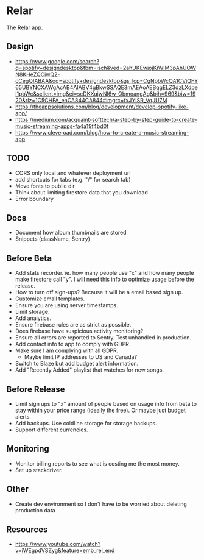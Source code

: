 # Relar
The Relar app.

## Design
- https://www.google.com/search?q=spotify+designdesktop&tbm=isch&ved=2ahUKEwjojKiWlM3pAhUOWN8KHeZQCiwQ2-cCegQIABAA&oq=spotify+designdesktop&gs_lcp=CgNpbWcQA1CVjQFY65UBYNCXAWgAcAB4AIABV4gBkwSSAQE3mAEAoAEBqgELZ3dzLXdpei1pbWc&sclient=img&ei=scDKXqjwNI6w_QbmoangAg&bih=969&biw=1920&rlz=1C5CHFA_enCA844CA844#imgrc=fxJYISR_VqJU7M
- https://theappsolutions.com/blog/development/develop-spotify-like-app/
- https://medium.com/acquaint-softtech/a-step-by-step-guide-to-create-music-streaming-apps-fa4a19f4bd0f
- https://www.cleveroad.com/blog/how-to-create-a-music-streaming-app

## TODO
- CORS only local and whatever deployment url
- add shortcuts for tabs (e.g. "/" for search tab)
- Move fonts to public dir
- Think about limiting firestore data that you download
- Error boundary

## Docs
- Document how album thumbnails are stored
- Snippets (className, Sentry)

## Before Beta
- Add stats recorder. ie. how many people use "x" and how many people make firestore call "y". I will need this info to optimize usage before the release.
- How to turn off sign-ups? Because it will be a email based sign up.
- Customize email templates.
- Ensure you are using server timestamps.
- Limit storage.
- Add analytics.
- Ensure firebase rules are as strict as possible.
- Does firebase have suspicious activity monitoring?
- Ensure all errors are reported to Sentry. Test unhandled in production.
- Add contact info to app to comply with GDPR.
- Make sure I am complying with all GDPR.
  - Maybe limit IP addresses to US and Canada?
- Switch to Blaze but add budget alert information.
- Add "Recently Added" playlist that watches for new songs.

## Before Release
- Limit sign ups to "x" amount of people based on usage info from beta to stay within your price range (ideally the free). Or maybe just budget alerts.
- Add backups. Use coldline storage for storage backups.
- Support different currencies.

## Monitoring
- Monitor billing reports to see what is costing me the most money.
- Set up stackdriver.

## Other
- Create dev environment so I don't have to be worried about deleting production data

## Resources
- https://www.youtube.com/watch?v=iWEgpdVSZyg&feature=emb_rel_end